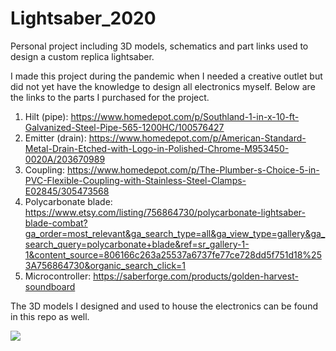 # Lightsaber_2020
Personal project including 3D models, schematics and part links used to design a custom replica lightsaber.

I made this project during the pandemic when I needed a creative outlet but did not yet have the knowledge to design all electronics myself. Below are the links to the parts I purchased for the project.

1. Hilt (pipe): https://www.homedepot.com/p/Southland-1-in-x-10-ft-Galvanized-Steel-Pipe-565-1200HC/100576427
2. Emitter (drain): https://www.homedepot.com/p/American-Standard-Metal-Drain-Etched-with-Logo-in-Polished-Chrome-M953450-0020A/203670989
3. Coupling: https://www.homedepot.com/p/The-Plumber-s-Choice-5-in-PVC-Flexible-Coupling-with-Stainless-Steel-Clamps-E02845/305473568
4. Polycarbonate blade: https://www.etsy.com/listing/756864730/polycarbonate-lightsaber-blade-combat?ga_order=most_relevant&ga_search_type=all&ga_view_type=gallery&ga_search_query=polycarbonate+blade&ref=sr_gallery-1-1&content_source=806166c263a25537a6737fe77ce728dd5f751d18%253A756864730&organic_search_click=1
5. Microcontroller: https://saberforge.com/products/golden-harvest-soundboard

The 3D models I designed and used to house the electronics can be found in this repo as well.

![](electronics.png)
